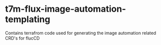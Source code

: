 # t7m-flux-image-automation-templating
Contains terrafrom code used for generating the image automation related CRD's for flucCD
